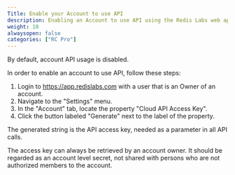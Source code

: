 ```yaml
---
Title: Enable your Account to use API
description: Enabling an Account to use API using the Redis Labs web application
weight: 10
alwaysopen: false
categories: ["RC Pro"]
---
```

By default, account API usage is disabled. 

In order to enable an account to use API, follow these steps:

1. Login to https://app.redislabs.com with a user that is an Owner of an account.
1. Navigate to the "Settings" menu. 
1. In the "Account" tab, locate the property "Cloud API Access Key".
1. Click the button labeled "Generate" next to the label of the property.

The generated string is the API access key, needed as a parameter in all API calls. 

The access key can always be retrieved by an account owner. It should be regarded as an account level secret, not shared with persons who are not authorized members to the account.
